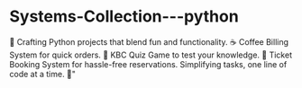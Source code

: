 # Systems-Collection---python
🚀 Crafting Python projects that blend fun and functionality. ☕ Coffee Billing System for quick orders. 🎯 KBC Quiz Game to test your knowledge. 🎫 Ticket Booking System for hassle-free reservations. Simplifying tasks, one line of code at a time. 🐍"
